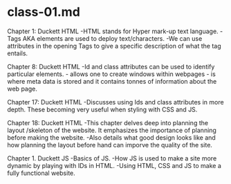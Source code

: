 # class-01.md
Chapter 1: Duckett HTML
-HTML stands for Hyper mark-up text language. 
-Tags AKA elements are used to deploy text/characters.
-We can use attributes in the opening Tags to give a specific description of what the tag entails.

Chapter 8: Duckett HTML
-Id and class attributes can be used to identify particular elements.
-<ifrmaes> allows one to create windows within webpages
  -<meta> is where meta data is stored and it contains tonnes of information about the web page.
  
 Chapter 17: Duckett HTML
  -Discusses using Ids and class attributes in more depth. These becoming very useful when styling with CSS and JS. 
  
  
 Chapter 18: Duckett HTML
  -This chapter delves deep into planning the layout /skeleton of the website. It emphasizes the importance of planning before making the website.
  -Also details what good design looks like and how planning the layout before hand can imporve the quality of the site.
  
  
  Chapter 1. Duckett JS
  -Basics of JS.
  -How JS is used to make a site more dynamic by playing with IDs in HTML.
  -Using HTML, CSS and JS to make a fully functional website.
  
